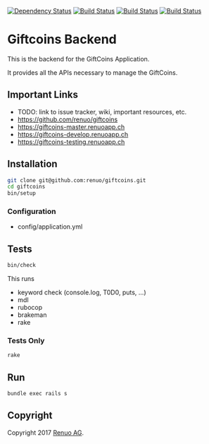 [![Dependency Status](https://gemnasium.com/ADD_GEMNASIUM_TOKEN.svg)](https://gemnasium.com/renuo/<appname>) 
[![Build Status](https://travis-ci.com/renuo/<appname>.svg?token=ADD_TRAVIS_TOKEN&branch=master)](https://travis-ci.com/renuo/<appname>) 
[![Build Status](https://travis-ci.com/renuo/<appname>.svg?token=ADD_TRAVIS_TOKEN&branch=develop)](https://travis-ci.com/renuo/<appname>) 
[![Build Status](https://travis-ci.com/renuo/<appname>.svg?token=ADD_TRAVIS_TOKEN&branch=testing)](https://travis-ci.com/renuo/<appname>)

# Giftcoins Backend

This is the backend for the GiftCoins Application. 

It provides all the APIs necessary to manage the GiftCoins.

## Important Links

* TODO: link to issue tracker, wiki, important resources, etc.
* https://github.com/renuo/giftcoins
* https://giftcoins-master.renuoapp.ch
* https://giftcoins-develop.renuoapp.ch
* https://giftcoins-testing.renuoapp.ch

## Installation

```sh
git clone git@github.com:renuo/giftcoins.git
cd giftcoins
bin/setup
```

### Configuration

* config/application.yml

## Tests

```sh
bin/check
```

This runs

* keyword check (console.log, T0D0, puts, ...)
* mdl
* rubocop
* brakeman
* rake

### Tests Only

```sh
rake
```

## Run

```sh
bundle exec rails s
```

## Copyright

Copyright 2017 [Renuo AG](https://www.renuo.ch/).
